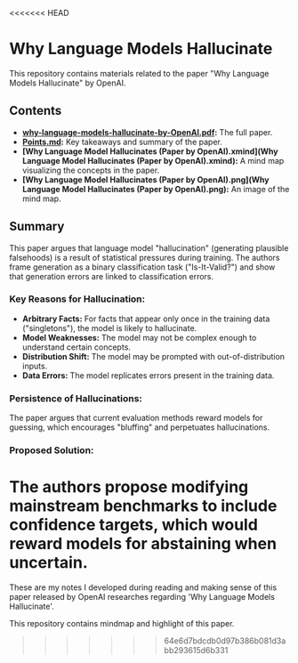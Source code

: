<<<<<<< HEAD
# Why Language Models Hallucinate

This repository contains materials related to the paper "Why Language Models Hallucinate" by OpenAI.

## Contents

*   **[why-language-models-hallucinate-by-OpenAI.pdf](why-language-models-hallucinate-by-OpenAI.pdf):** The full paper.
*   **[Points.md](Points.md):** Key takeaways and summary of the paper.
*   **[Why Language Model Hallucinates (Paper by OpenAI).xmind](Why Language Model Hallucinates (Paper by OpenAI).xmind):** A mind map visualizing the concepts in the paper.
*   **[Why Language Model Hallucinates (Paper by OpenAI).png](Why Language Model Hallucinates (Paper by OpenAI).png):** An image of the mind map.

## Summary

This paper argues that language model "hallucination" (generating plausible falsehoods) is a result of statistical pressures during training. The authors frame generation as a binary classification task ("Is-It-Valid?") and show that generation errors are linked to classification errors.

### Key Reasons for Hallucination:

*   **Arbitrary Facts:** For facts that appear only once in the training data ("singletons"), the model is likely to hallucinate.
*   **Model Weaknesses:** The model may not be complex enough to understand certain concepts.
*   **Distribution Shift:** The model may be prompted with out-of-distribution inputs.
*   **Data Errors:** The model replicates errors present in the training data.

### Persistence of Hallucinations:

The paper argues that current evaluation methods reward models for guessing, which encourages "bluffing" and perpetuates hallucinations.

### Proposed Solution:

The authors propose modifying mainstream benchmarks to include confidence targets, which would reward models for abstaining when uncertain.
=======

These are my notes I developed during reading and making sense of this paper released by OpenAI researches regarding 'Why Language Models Hallucinate'. 

This repository contains mindmap and highlight of this paper. 

>>>>>>> 64e6d7bdcdb0d97b386b081d3abb293615d6b331
